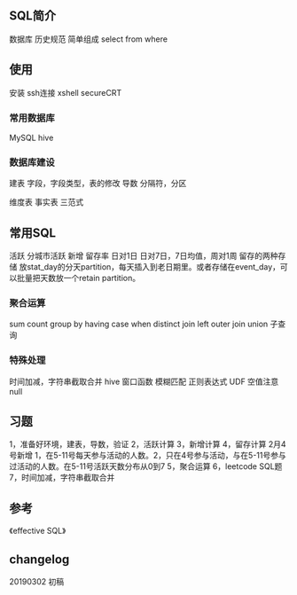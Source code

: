 ## SQL简介
数据库
历史规范
简单组成 select from where
## 使用
安装
ssh连接 xshell secureCRT

### 常用数据库
MySQL
hive

### 数据库建设
建表
    字段，字段类型，表的修改
导数
    分隔符，分区

维度表
事实表
三范式

## 常用SQL
活跃 分城市活跃
新增 
留存率 日对1日 日对7日，7日均值，周对1周
留存的两种存储 放stat_day的分天partition，每天插入到老日期里。或者存储在event_day，可以批量把天数放一个retain partition。

### 聚合运算
sum count group by  having
case when
distinct
join left outer join
union
子查询

### 特殊处理
时间加减，字符串截取合并
hive 窗口函数
模糊匹配 正则表达式
UDF
空值注意 null

## 习题
1，准备好环境，建表，导数，验证
2，活跃计算
3，新增计算
4，留存计算 
2月4号新增 1，在5-11号每天参与活动的人数。2，只在4号参与活动，与在5-11号参与过活动的人数。在5-11号活跃天数分布从0到7
5，聚合运算
6，leetcode SQL题
7，时间加减，字符串截取合并

## 参考
《effective SQL》
## changelog
20190302 初稿


